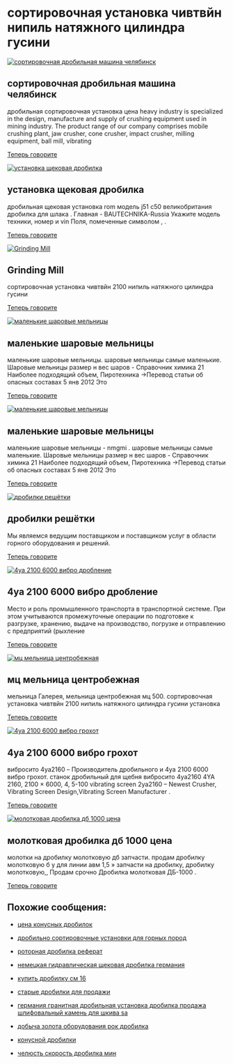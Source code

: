 # сортировочная установка чивтвйн нипиль натяжного цилиндра гусини
<a href="https://ru.ecuriezuff.be/products/" target="_blank">![сортировочная дробильная машина челябинск](https://github.com/millmachine/images/raw/main/609.jpg)</a>
## сортировочная дробильная машина челябинск
дробильная сортировочная установка цена heavy industry is specialized in the design, manufacture and supply of crushing equipment used in mining industry. The product range of our company comprises mobile crushing plant, jaw crusher, cone crusher, impact crusher, milling equipment, ball mill, vibrating 
<a href="https://ru.ecuriezuff.be/products/" target="_blank">Теперь говорите</a>
<a href="https://ru.ecuriezuff.be/products/" target="_blank">![установка щековая дробилка](https://github.com/millmachine/images/raw/main/315.jpg)</a>
## установка щековая дробилка
дробильная щековая установка rоm модель j51 c50 великобритания дробилка для шлака . Главная - BAUTECHNIKA-Russia Укажите модель техники, номер и vin Поля, помеченные символом , .
<a href="https://ru.ecuriezuff.be/products/" target="_blank">Теперь говорите</a>
<a href="https://ru.ecuriezuff.be/products/" target="_blank">![Grinding Mill](https://github.com/millmachine/images/raw/main/313.jpg)</a>
## Grinding Mill
сортировочная установка чивтвйн 2100 нипиль натяжного цилиндра гусини 
<a href="https://ru.ecuriezuff.be/products/" target="_blank">Теперь говорите</a>
<a href="https://ru.ecuriezuff.be/products/" target="_blank">![маленькие шаровые мельницы](https://github.com/millmachine/images/raw/main/157.jpg)</a>
## маленькие шаровые мельницы
маленькие шаровые мельницы. шаровые мельницы самые маленькие. Шаровые мельницы размер н вес шаров - Справочник химика 21 Наиболее подходящий объем, Пиротехника ->Перевод статьи об опасных составах 5 янв 2012 Это 
<a href="https://ru.ecuriezuff.be/products/" target="_blank">Теперь говорите</a>
<a href="https://ru.ecuriezuff.be/products/" target="_blank">![маленькие шаровые мельницы](https://github.com/millmachine/images/raw/main/119.jpg)</a>
## маленькие шаровые мельницы
маленькие шаровые мельницы - nmgmi . шаровые мельницы самые маленькие. Шаровые мельницы размер н вес шаров - Справочник химика 21 Наиболее подходящий объем, Пиротехника ->Перевод статьи об опасных составах 5 янв 2012 Это 
<a href="https://ru.ecuriezuff.be/products/" target="_blank">Теперь говорите</a>
<a href="https://ru.ecuriezuff.be/products/" target="_blank">![дробилки решётки](https://github.com/millmachine/images/raw/main/410.jpg)</a>
## дробилки решётки
Мы являемся ведущим поставщиком и поставщиком услуг в области горного оборудования и решений.
<a href="https://ru.ecuriezuff.be/products/" target="_blank">Теперь говорите</a>
<a href="https://ru.ecuriezuff.be/products/" target="_blank">![4ya 2100 6000 вибро дробление](https://github.com/millmachine/images/raw/main/300.jpg)</a>
## 4ya 2100 6000 вибро дробление
Место и роль промышленного транспорта в транспортной системе. При этом учитываются промежуточные операции по подготовке к разгрузке, хранению, выдаче на производство, погрузке и отправлению с предприятий (рыхление 
<a href="https://ru.ecuriezuff.be/products/" target="_blank">Теперь говорите</a>
<a href="https://ru.ecuriezuff.be/products/" target="_blank">![мц мельница центробежная](https://github.com/millmachine/images/raw/main/734.jpg)</a>
## мц мельница центробежная
мельница Галерея, мельница центробежная мц 500. сортировочная установка чивтвйн 2100 нипиль натяжного цилиндра гусини  установка 
<a href="https://ru.ecuriezuff.be/products/" target="_blank">Теперь говорите</a>
<a href="https://ru.ecuriezuff.be/products/" target="_blank">![4ya 2100 6000 вибро грохот](https://github.com/millmachine/images/raw/main/186.jpg)</a>
## 4ya 2100 6000 вибро грохот
вибросито 4ya2160 – Производитель дробильного и  4ya 2100 6000 вибро грохот. станок дробильный для щебня вибросито 4ya2160 4YA 2160, 2100 × 6000, 4, 5-100 vibrating screen 2ya2160 – Newest Crusher, Vibrating Screen Design,Vibrating Screen Manufacturer .
<a href="https://ru.ecuriezuff.be/products/" target="_blank">Теперь говорите</a>
<a href="https://ru.ecuriezuff.be/products/" target="_blank">![молотковая дробилка дб 1000 цена](https://github.com/millmachine/images/raw/main/376.jpg)</a>
## молотковая дробилка дб 1000 цена
молотки на дробилку молотковую дб запчасти. продам дробилку молотковую б у для линии авм 1,5 » запчасти на дробилку, дробилку молотковую,, Продам срочно Дробилка молотковая ДБ-1000 .
<a href="https://ru.ecuriezuff.be/products/" target="_blank">Теперь говорите</a>
## Похожие сообщения:
* [цена конусных дробилок](%D1%86%D0%B5%D0%BD%D0%B0%20%D0%BA%D0%BE%D0%BD%D1%83%D1%81%D0%BD%D1%8B%D1%85%20%D0%B4%D1%80%D0%BE%D0%B1%D0%B8%D0%BB%D0%BE%D0%BA.md)
* [дробильно сортировочные установки для горных пород](%D0%B4%D1%80%D0%BE%D0%B1%D0%B8%D0%BB%D1%8C%D0%BD%D0%BE%20%D1%81%D0%BE%D1%80%D1%82%D0%B8%D1%80%D0%BE%D0%B2%D0%BE%D1%87%D0%BD%D1%8B%D0%B5%20%D1%83%D1%81%D1%82%D0%B0%D0%BD%D0%BE%D0%B2%D0%BA%D0%B8%20%D0%B4%D0%BB%D1%8F%20%D0%B3%D0%BE%D1%80%D0%BD%D1%8B%D1%85%20%D0%BF%D0%BE%D1%80%D0%BE%D0%B4.md)
* [роторная дробилка реферат](%D1%80%D0%BE%D1%82%D0%BE%D1%80%D0%BD%D0%B0%D1%8F%20%D0%B4%D1%80%D0%BE%D0%B1%D0%B8%D0%BB%D0%BA%D0%B0%20%D1%80%D0%B5%D1%84%D0%B5%D1%80%D0%B0%D1%82.md)
* [немецкая гидравлическая щековая дробилка германия](%D0%BD%D0%B5%D0%BC%D0%B5%D1%86%D0%BA%D0%B0%D1%8F%20%D0%B3%D0%B8%D0%B4%D1%80%D0%B0%D0%B2%D0%BB%D0%B8%D1%87%D0%B5%D1%81%D0%BA%D0%B0%D1%8F%20%D1%89%D0%B5%D0%BA%D0%BE%D0%B2%D0%B0%D1%8F%20%D0%B4%D1%80%D0%BE%D0%B1%D0%B8%D0%BB%D0%BA%D0%B0%20%D0%B3%D0%B5%D1%80%D0%BC%D0%B0%D0%BD%D0%B8%D1%8F.md)
* [купить дробилку см 16](%D0%BA%D1%83%D0%BF%D0%B8%D1%82%D1%8C%20%D0%B4%D1%80%D0%BE%D0%B1%D0%B8%D0%BB%D0%BA%D1%83%20%D1%81%D0%BC%2016.md)
* [старые дробилки для продажи](%D1%81%D1%82%D0%B0%D1%80%D1%8B%D0%B5%20%D0%B4%D1%80%D0%BE%D0%B1%D0%B8%D0%BB%D0%BA%D0%B8%20%D0%B4%D0%BB%D1%8F%20%D0%BF%D1%80%D0%BE%D0%B4%D0%B0%D0%B6%D0%B8.md)
* [германия гранитная дробильная установка дробилка продажа шлифовальный камень для шкива sa](%D0%B3%D0%B5%D1%80%D0%BC%D0%B0%D0%BD%D0%B8%D1%8F%20%D0%B3%D1%80%D0%B0%D0%BD%D0%B8%D1%82%D0%BD%D0%B0%D1%8F%20%D0%B4%D1%80%D0%BE%D0%B1%D0%B8%D0%BB%D1%8C%D0%BD%D0%B0%D1%8F%20%D1%83%D1%81%D1%82%D0%B0%D0%BD%D0%BE%D0%B2%D0%BA%D0%B0%20%D0%B4%D1%80%D0%BE%D0%B1%D0%B8%D0%BB%D0%BA%D0%B0%20%D0%BF%D1%80%D0%BE%D0%B4%D0%B0%D0%B6%D0%B0%20%D1%88%D0%BB%D0%B8%D1%84%D0%BE%D0%B2%D0%B0%D0%BB%D1%8C%D0%BD%D1%8B%D0%B9%20%D0%BA%D0%B0%D0%BC%D0%B5%D0%BD%D1%8C%20%D0%B4%D0%BB%D1%8F%20%D1%88%D0%BA%D0%B8%D0%B2%D0%B0%20sa.md)
* [добыча золота оборудования рок дробилка](%D0%B4%D0%BE%D0%B1%D1%8B%D1%87%D0%B0%20%D0%B7%D0%BE%D0%BB%D0%BE%D1%82%D0%B0%20%D0%BE%D0%B1%D0%BE%D1%80%D1%83%D0%B4%D0%BE%D0%B2%D0%B0%D0%BD%D0%B8%D1%8F%20%D1%80%D0%BE%D0%BA%20%D0%B4%D1%80%D0%BE%D0%B1%D0%B8%D0%BB%D0%BA%D0%B0.md)
* [конусной дробилки](%D0%BA%D0%BE%D0%BD%D1%83%D1%81%D0%BD%D0%BE%D0%B9%20%D0%B4%D1%80%D0%BE%D0%B1%D0%B8%D0%BB%D0%BA%D0%B8.md)
* [челюсть скорость дробилка мин](%D1%87%D0%B5%D0%BB%D1%8E%D1%81%D1%82%D1%8C%20%D1%81%D0%BA%D0%BE%D1%80%D0%BE%D1%81%D1%82%D1%8C%20%D0%B4%D1%80%D0%BE%D0%B1%D0%B8%D0%BB%D0%BA%D0%B0%20%D0%BC%D0%B8%D0%BD.md)
